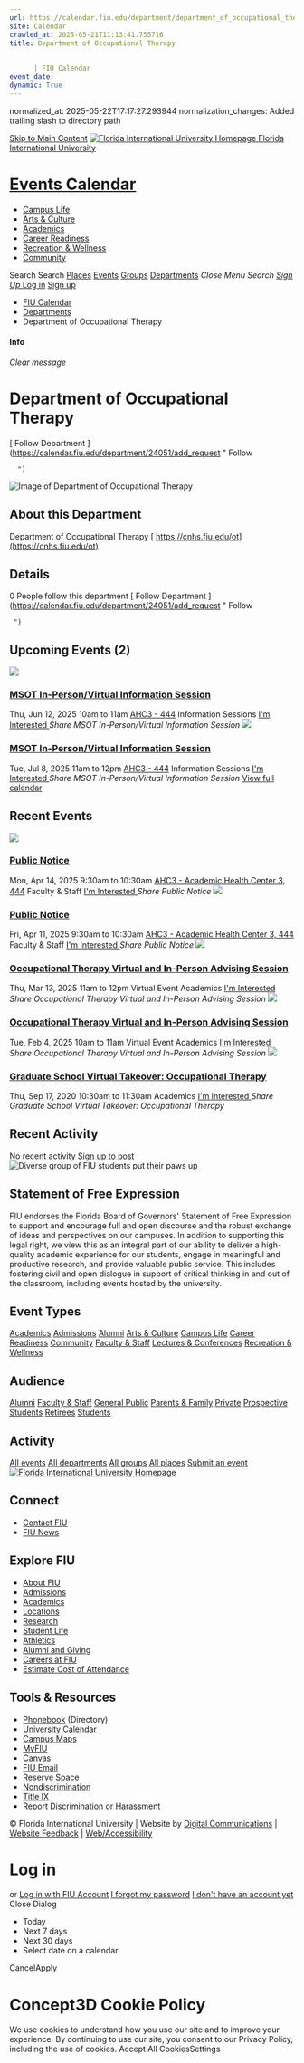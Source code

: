 ```yaml
---
url: https://calendar.fiu.edu/department/department_of_occupational_therapy/
site: Calendar
crawled_at: 2025-05-21T11:13:41.755716
title: Department of Occupational Therapy
    
    
      | FIU Calendar
event_date: 
dynamic: True
---
```

normalized_at: 2025-05-22T17:17:27.293944
normalization_changes: Added trailing slash to directory path

[Skip to Main Content](https://calendar.fiu.edu/department/department_of_occupational_therapy#main-content)
[![Florida International University Homepage](https://digicdn.fiu.edu/core/_assets/images/logo-top.png) Florida International University](https://www.fiu.edu)
# [Events Calendar ](https://calendar.fiu.edu/)
  * [Campus Life](https://calendar.fiu.edu/calendar?event_types%5B%5D=127595)
  * [Arts & Culture](https://calendar.fiu.edu/calendar?event_types%5B%5D=127590)
  * [Academics](https://calendar.fiu.edu/calendar?event_types%5B%5D=127582)
  * [Career Readiness](https://calendar.fiu.edu/calendar?event_types%5B%5D=127584)
  * [Recreation & Wellness](https://calendar.fiu.edu/calendar?event_types%5B%5D=127603)
  * [Community](https://calendar.fiu.edu/calendar?event_types%5B%5D=127601)


Search Search
[Places](https://calendar.fiu.edu/search/places) [Events](https://calendar.fiu.edu/calendar) [Groups](https://calendar.fiu.edu/search/groups) [Departments](https://calendar.fiu.edu/search/departments)
_Close Menu_
_Search_ [ _Sign Up_ ](https://calendar.fiu.edu/signup?school_id=234)
[Log in](https://calendar.fiu.edu/auth/shib_login?previous_url=https%3A%2F%2Fcalendar.fiu.edu%2Fdepartment%2Fdepartment_of_occupational_therapy) [Sign up](https://calendar.fiu.edu/signup?school_id=234)
  * [FIU Calendar](https://calendar.fiu.edu/)
  * [Departments](https://calendar.fiu.edu/browse/departments)
  * Department of Occupational Therapy


#### Info
_Clear message_
# Department of Occupational Therapy
[ Follow Department ](https://calendar.fiu.edu/department/24051/add_request "
       Follow
       
      ")
![Image of Department of Occupational Therapy](https://localist-images.azureedge.net/photos/782078/card/dd7840d1513ee03f75069751e9265effe1862064.jpg)
## About this Department
Department of Occupational Therapy
[ https://cnhs.fiu.edu/ot](https://cnhs.fiu.edu/ot)
## Details
0 People follow this department
[ Follow Department ](https://calendar.fiu.edu/department/24051/add_request "
      Follow
      
     ")
## Upcoming Events (2)
[ ![](https://localist-images.azureedge.net/photos/49172464686562/card/28d99aa8600a831a3fdecbeaeef84c8c08b1c0c6.jpg) ](https://calendar.fiu.edu/event/upcoming_advising_sessions_4341)
### [MSOT In-Person/Virtual Information Session](https://calendar.fiu.edu/event/upcoming_advising_sessions_4341)
Thu, Jun 12, 2025 10am to 11am 
[ AHC3 - 444](https://calendar.fiu.edu/event/upcoming_advising_sessions_4341)
Information Sessions
[ I'm Interested ](https://calendar.fiu.edu/event/30752355621116/confirm?instance_id=49675610962313&return=https%3A%2F%2Fcalendar.fiu.edu%2Fdepartment%2Fdepartment_of_occupational_therapy)
_Share MSOT In-Person/Virtual Information Session_
[ ![](https://localist-images.azureedge.net/photos/49172464686562/card/28d99aa8600a831a3fdecbeaeef84c8c08b1c0c6.jpg) ](https://calendar.fiu.edu/event/upcoming_advising_sessions_4341)
### [MSOT In-Person/Virtual Information Session](https://calendar.fiu.edu/event/upcoming_advising_sessions_4341)
Tue, Jul 8, 2025 11am to 12pm 
[ AHC3 - 444](https://calendar.fiu.edu/event/upcoming_advising_sessions_4341)
Information Sessions
[ I'm Interested ](https://calendar.fiu.edu/event/30752355621116/confirm?instance_id=49675610965386&return=https%3A%2F%2Fcalendar.fiu.edu%2Fdepartment%2Fdepartment_of_occupational_therapy)
_Share MSOT In-Person/Virtual Information Session_
[View full calendar](https://calendar.fiu.edu/department/department_of_occupational_therapy/calendar)
## Recent Events
[ ![](https://localist-images.azureedge.net/photos/782078/card/dd7840d1513ee03f75069751e9265effe1862064.jpg) ](https://calendar.fiu.edu/event/public-notice-4297)
### [Public Notice](https://calendar.fiu.edu/event/public-notice-4297)
Mon, Apr 14, 2025 9:30am to 10:30am 
[ AHC3 - Academic Health Center 3, 444](https://calendar.fiu.edu/ahc3)
Faculty & Staff
[ I'm Interested ](https://calendar.fiu.edu/event/49286563466349/confirm?instance_id=49286563467374&return=https%3A%2F%2Fcalendar.fiu.edu%2Fdepartment%2Fdepartment_of_occupational_therapy)
_Share Public Notice_
[ ![](https://localist-images.azureedge.net/photos/782078/card/dd7840d1513ee03f75069751e9265effe1862064.jpg) ](https://calendar.fiu.edu/event/public-notice)
### [Public Notice](https://calendar.fiu.edu/event/public-notice)
Fri, Apr 11, 2025 9:30am to 10:30am 
[ AHC3 - Academic Health Center 3, 444](https://calendar.fiu.edu/ahc3)
Faculty & Staff
[ I'm Interested ](https://calendar.fiu.edu/event/49286508025459/confirm?instance_id=49286508026484&return=https%3A%2F%2Fcalendar.fiu.edu%2Fdepartment%2Fdepartment_of_occupational_therapy)
_Share Public Notice_
[ ![](https://localist-images.azureedge.net/photos/782078/card/dd7840d1513ee03f75069751e9265effe1862064.jpg) ](https://calendar.fiu.edu/event/occupational_therapy_virtual_and_in-person_advising_session)
### [Occupational Therapy Virtual and In-Person Advising Session](https://calendar.fiu.edu/event/occupational_therapy_virtual_and_in-person_advising_session)
Thu, Mar 13, 2025 11am to 12pm 
Virtual Event 
Academics
[ I'm Interested ](https://calendar.fiu.edu/event/43721766285790/confirm?instance_id=48621569640595&return=https%3A%2F%2Fcalendar.fiu.edu%2Fdepartment%2Fdepartment_of_occupational_therapy)
_Share Occupational Therapy Virtual and In-Person Advising Session_
[ ![](https://localist-images.azureedge.net/photos/782078/card/dd7840d1513ee03f75069751e9265effe1862064.jpg) ](https://calendar.fiu.edu/event/occupational_therapy_virtual_and_in-person_advising_session)
### [Occupational Therapy Virtual and In-Person Advising Session](https://calendar.fiu.edu/event/occupational_therapy_virtual_and_in-person_advising_session)
Tue, Feb 4, 2025 10am to 11am 
Virtual Event 
Academics
[ I'm Interested ](https://calendar.fiu.edu/event/43721766285790/confirm?instance_id=48621569638546&return=https%3A%2F%2Fcalendar.fiu.edu%2Fdepartment%2Fdepartment_of_occupational_therapy)
_Share Occupational Therapy Virtual and In-Person Advising Session_
[ ![](https://localist-images.azureedge.net/photos/782078/card/dd7840d1513ee03f75069751e9265effe1862064.jpg) ](https://calendar.fiu.edu/event/graduate_school_virtual_takeover_occupational_therapy_6414)
### [Graduate School Virtual Takeover: Occupational Therapy](https://calendar.fiu.edu/event/graduate_school_virtual_takeover_occupational_therapy_6414)
Thu, Sep 17, 2020 10:30am to 11:30am 
Academics
[ I'm Interested ](https://calendar.fiu.edu/event/34564894692247/confirm?instance_id=34564894697368&return=https%3A%2F%2Fcalendar.fiu.edu%2Fdepartment%2Fdepartment_of_occupational_therapy)
_Share Graduate School Virtual Takeover: Occupational Therapy_
## Recent Activity
No recent activity
[Sign up to post](https://calendar.fiu.edu/auth/shib_login?previous_url=https%3A%2F%2Fcalendar.fiu.edu%2Fdepartment%2Fdepartment_of_occupational_therapy)
![Diverse group of FIU students put their paws up](https://www.fiu.edu/_assets/images/thumbnail-students-paw.jpg)
## Statement of Free Expression
FIU endorses the Florida Board of Governors' Statement of Free Expression to support and encourage full and open discourse and the robust exchange of ideas and perspectives on our campuses. In addition to supporting this legal right, we view this as an integral part of our ability to deliver a high-quality academic experience for our students, engage in meaningful and productive research, and provide valuable public service. This includes fostering civil and open dialogue in support of critical thinking in and out of the classroom, including events hosted by the university.
## Event Types
[Academics](https://calendar.fiu.edu/calendar?event_types%5B%5D=127582)
[Admissions](https://calendar.fiu.edu/calendar?event_types%5B%5D=127583)
[Alumni](https://calendar.fiu.edu/calendar?event_types%5B%5D=127589)
[Arts & Culture](https://calendar.fiu.edu/calendar?event_types%5B%5D=127590)
[Campus Life](https://calendar.fiu.edu/calendar?event_types%5B%5D=127595)
[Career Readiness](https://calendar.fiu.edu/calendar?event_types%5B%5D=127584)
[Community](https://calendar.fiu.edu/calendar?event_types%5B%5D=127601)
[Faculty & Staff](https://calendar.fiu.edu/calendar?event_types%5B%5D=127602)
[Lectures & Conferences](https://calendar.fiu.edu/calendar?event_types%5B%5D=127587)
[Recreation & Wellness](https://calendar.fiu.edu/calendar?event_types%5B%5D=127603)
## Audience
[Alumni](https://calendar.fiu.edu/calendar?event_types%5B%5D=121721)
[Faculty & Staff](https://calendar.fiu.edu/calendar?event_types%5B%5D=121720)
[General Public](https://calendar.fiu.edu/calendar?event_types%5B%5D=121722)
[Parents & Family](https://calendar.fiu.edu/calendar?event_types%5B%5D=36918157286658)
[Private](https://calendar.fiu.edu/calendar?event_types%5B%5D=129753)
[Prospective Students](https://calendar.fiu.edu/calendar?event_types%5B%5D=121723)
[Retirees](https://calendar.fiu.edu/calendar?event_types%5B%5D=37290279036119)
[Students](https://calendar.fiu.edu/calendar?event_types%5B%5D=121719)
## Activity
[All events](https://calendar.fiu.edu/department/department_of_occupational_therapy/calendar)
[All departments](https://calendar.fiu.edu/search/departments)
[All groups](https://calendar.fiu.edu/browse/groups)
[All places](https://calendar.fiu.edu/browse/places)
[Submit an event](https://calendar.fiu.edu/admin/events/new/basic-information)
[ ![Florida International University Homepage](https://digicdn.fiu.edu/core/_assets/images/footer-logo.svg) ](https://www.fiu.edu/)
## Connect
  * [Contact FIU](https://www.fiu.edu/about/contact-us/index.html)
  * [FIU News](https://news.fiu.edu/)


## Explore FIU
  * [About FIU](https://www.fiu.edu/about/index.html)
  * [Admissions](https://www.fiu.edu/admissions/index.html)
  * [Academics](https://www.fiu.edu/academics/index.html)
  * [Locations](https://www.fiu.edu/locations/index.html)
  * [Research](https://www.fiu.edu/research/index.html)
  * [Student Life](https://www.fiu.edu/student-life/index.html)
  * [Athletics](https://www.fiu.edu/athletics/index.html)
  * [Alumni and Giving](https://www.fiu.edu/alumni-and-giving/index.html)
  * [Careers at FIU](https://hr.fiu.edu/careers/)
  * [Estimate Cost of Attendance](https://onestop.fiu.edu/finances/estimate-your-costs/)


## Tools & Resources
  * [Phonebook](https://phonebook.fiu.edu) (Directory)
  * [University Calendar](https://calendar.fiu.edu/)
  * [Campus Maps](https://campusmaps.fiu.edu/)
  * [MyFIU](https://my.fiu.edu/)
  * [Canvas](https://canvas.fiu.edu)
  * [FIU Email](http://mail.fiu.edu/)
  * [Reserve Space](https://reservespace.fiu.edu/make-reservation/)
  * [Nondiscrimination](https://ace.fiu.edu/civil-rights-and-accessibility/harassment-and-discrimination/)
  * [Title IX](https://ace.fiu.edu/title-ix/)
  * [Report Discrimination or Harassment](https://report.fiu.edu/)


© Florida International University  | Website by [Digital Communications](https://stratcomm.fiu.edu/digital-print/websites/) | [Website Feedback](https://webforms.fiu.edu/view.php?id=370774&element_5=https://calendar.fiu.edu/https://calendar.fiu.edu/) | [Web/Accessibility](https://accessibility.fiu.edu/)
# Log in
or
[Log in with FIU Account](https://calendar.fiu.edu/auth/shib_login?previous_url=https%3A%2F%2Fcalendar.fiu.edu%2Fdepartment%2Fdepartment_of_occupational_therapy)
[I forgot my password](https://calendar.fiu.edu/auth/forgot) [I don't have an account yet](https://calendar.fiu.edu/signup?school_id=234)
Close Dialog
  * Today
  * Next 7 days
  * Next 30 days
  * Select date on a calendar


CancelApply
# Concept3D Cookie Policy
We use cookies to understand how you use our site and to improve your experience. By continuing to use our site, you consent to our Privacy Policy, including the use of cookies. 
Accept All CookiesSettings
